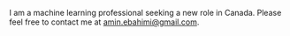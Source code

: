 I am a machine learning professional seeking a new role in Canada.
Please feel free to contact me at amin.ebahimi@gmail.com.

